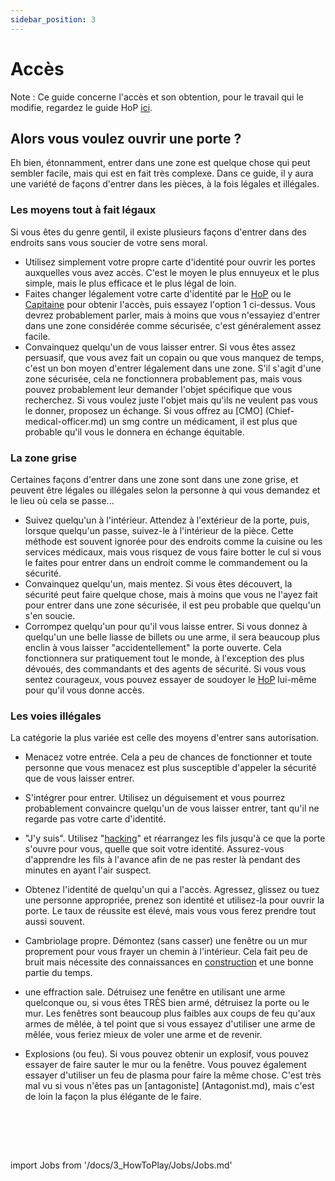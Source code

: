 ```yaml
---
sidebar_position: 3
---
```


# Accès
Note : Ce guide concerne l'accès et son obtention, pour le travail qui le modifie, regardez le guide HoP [ici](HoP.md).

## Alors vous voulez ouvrir une porte ?

Eh bien, étonnamment, entrer dans une zone est quelque chose qui peut sembler facile, mais qui est en fait très complexe. Dans ce guide, il y aura une variété de façons d'entrer dans les pièces, à la fois légales et illégales.

### Les moyens tout à fait légaux

Si vous êtes du genre gentil, il existe plusieurs façons d'entrer dans des endroits sans vous soucier de votre sens moral.

- Utilisez simplement votre propre carte d'identité pour ouvrir les portes auxquelles vous avez accès. C'est le moyen le plus ennuyeux et le plus simple, mais le plus efficace et le plus légal de loin.
- Faites changer légalement votre carte d'identité par le [HoP](HoP.md) ou le [Capitaine](\3_HowToPlay\Jobs\Command_roles\Captain.md) pour obtenir l'accès, puis essayez l'option 1 ci-dessus. Vous devrez probablement parler, mais à moins que vous n'essayiez d'entrer dans une zone considérée comme sécurisée, c'est généralement assez facile.
- Convainquez quelqu'un de vous laisser entrer. Si vous êtes assez persuasif, que vous avez fait un copain ou que vous manquez de temps, c'est un bon moyen d'entrer légalement dans une zone. S'il s'agit d'une zone sécurisée, cela ne fonctionnera probablement pas, mais vous pouvez probablement leur demander l'objet spécifique que vous recherchez. Si vous voulez juste l'objet mais qu'ils ne veulent pas vous le donner, proposez un échange. Si vous offrez au [CMO] (Chief-medical-officer.md) un smg contre un médicament, il est plus que probable qu'il vous le donnera en échange équitable.


### La zone grise

Certaines façons d'entrer dans une zone sont dans une zone grise, et peuvent être légales ou illégales selon la personne à qui vous demandez et le lieu où cela se passe...

- Suivez quelqu'un à l'intérieur. Attendez à l'extérieur de la porte, puis, lorsque quelqu'un passe, suivez-le à l'intérieur de la pièce. Cette méthode est souvent ignorée pour des endroits comme la cuisine ou les services médicaux, mais vous risquez de vous faire botter le cul si vous le faites pour entrer dans un endroit comme le commandement ou la sécurité.
- Convainquez quelqu'un, mais mentez. Si vous êtes découvert, la sécurité peut faire quelque chose, mais à moins que vous ne l'ayez fait pour entrer dans une zone sécurisée, il est peu probable que quelqu'un s'en soucie.
- Corrompez quelqu'un pour qu'il vous laisse entrer. Si vous donnez à quelqu'un une belle liasse de billets ou une arme, il sera beaucoup plus enclin à vous laisser "accidentellement" la porte ouverte. Cela fonctionnera sur pratiquement tout le monde, à l'exception des plus dévoués, des commandants et des agents de sécurité. Si vous vous sentez courageux, vous pouvez essayer de soudoyer le [HoP](HoP.md) lui-même pour qu'il vous donne accès.


### Les voies illégales

La catégorie la plus variée est celle des moyens d'entrer sans autorisation.

- Menacez votre entrée. Cela a peu de chances de fonctionner et toute personne que vous menacez est plus susceptible d'appeler la sécurité que de vous laisser entrer.

- S'intégrer pour entrer. Utilisez un déguisement et vous pourrez probablement convaincre quelqu'un de vous laisser entrer, tant qu'il ne regarde pas votre carte d'identité.

- "J'y suis". Utilisez "[hacking](Hacking-Guide.md)" et réarrangez les fils jusqu'à ce que la porte s'ouvre pour vous, quelle que soit votre identité. Assurez-vous d'apprendre les fils à l'avance afin de ne pas rester là pendant des minutes en ayant l'air suspect.

- Obtenez l'identité de quelqu'un qui a l'accès. Agressez, glissez ou tuez une personne appropriée, prenez son identité et utilisez-la pour ouvrir la porte. Le taux de réussite est élevé, mais vous vous ferez prendre tout aussi souvent.

- Cambriolage propre. Démontez (sans casser) une fenêtre ou un mur proprement pour vous frayer un chemin à l'intérieur. Cela fait peu de bruit mais nécessite des connaissances en [construction](Construction.md) et une bonne partie du temps.

- une effraction sale. Détruisez une fenêtre en utilisant une arme quelconque ou, si vous êtes TRÈS bien armé, détruisez la porte ou le mur. Les fenêtres sont beaucoup plus faibles aux coups de feu qu'aux armes de mêlée, à tel point que si vous essayez d'utiliser une arme de mêlée, vous feriez mieux de voler une arme et de revenir.

- Explosions (ou feu). Si vous pouvez obtenir un explosif, vous pouvez essayer de faire sauter le mur ou la fenêtre. Vous pouvez également essayer d'utiliser un feu de plasma pour faire la même chose. C'est très mal vu si vous n'êtes pas un [antagoniste] (Antagonist.md), mais c'est de loin la façon la plus élégante de le faire.

    <br/>
<br/>
<br/>

import Jobs from '/docs/3_HowToPlay/Jobs/Jobs.md'

<Jobs />
